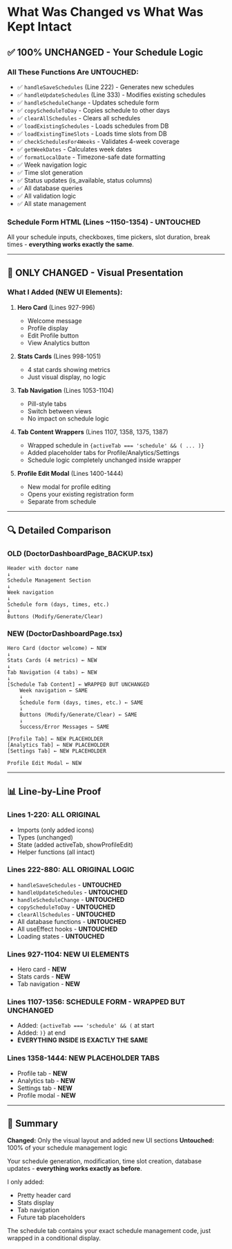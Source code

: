# What Was Changed vs What Was Kept Intact

## ✅ 100% UNCHANGED - Your Schedule Logic

### All These Functions Are UNTOUCHED:
- ✅ `handleSaveSchedules` (Line 222) - Generates new schedules
- ✅ `handleUpdateSchedules` (Line 333) - Modifies existing schedules  
- ✅ `handleScheduleChange` - Updates schedule form
- ✅ `copyScheduleToDay` - Copies schedule to other days
- ✅ `clearAllSchedules` - Clears all schedules
- ✅ `loadExistingSchedules` - Loads schedules from DB
- ✅ `loadExistingTimeSlots` - Loads time slots from DB
- ✅ `checkSchedulesFor4Weeks` - Validates 4-week coverage
- ✅ `getWeekDates` - Calculates week dates
- ✅ `formatLocalDate` - Timezone-safe date formatting
- ✅ Week navigation logic
- ✅ Time slot generation
- ✅ Status updates (is_available, status columns)
- ✅ All database queries
- ✅ All validation logic
- ✅ All state management

### Schedule Form HTML (Lines ~1150-1354) - UNTOUCHED
All your schedule inputs, checkboxes, time pickers, slot duration, break times - **everything works exactly the same**.

---

## 🎨 ONLY CHANGED - Visual Presentation

### What I Added (NEW UI Elements):
1. **Hero Card** (Lines 927-996)
   - Welcome message
   - Profile display
   - Edit Profile button
   - View Analytics button

2. **Stats Cards** (Lines 998-1051)
   - 4 stat cards showing metrics
   - Just visual display, no logic

3. **Tab Navigation** (Lines 1053-1104)
   - Pill-style tabs
   - Switch between views
   - No impact on schedule logic

4. **Tab Content Wrappers** (Lines 1107, 1358, 1375, 1387)
   - Wrapped schedule in `{activeTab === 'schedule' && ( ... )}`
   - Added placeholder tabs for Profile/Analytics/Settings
   - Schedule logic completely unchanged inside wrapper

5. **Profile Edit Modal** (Lines 1400-1444)
   - New modal for profile editing
   - Opens your existing registration form
   - Separate from schedule

---

## 🔍 Detailed Comparison

### OLD (DoctorDashboardPage_BACKUP.tsx)
```
Header with doctor name
↓
Schedule Management Section
↓
Week navigation
↓
Schedule form (days, times, etc.)
↓
Buttons (Modify/Generate/Clear)
```

### NEW (DoctorDashboardPage.tsx)
```
Hero Card (doctor welcome) ← NEW
↓
Stats Cards (4 metrics) ← NEW
↓
Tab Navigation (4 tabs) ← NEW
↓
[Schedule Tab Content] ← WRAPPED BUT UNCHANGED
    Week navigation ← SAME
    ↓
    Schedule form (days, times, etc.) ← SAME
    ↓
    Buttons (Modify/Generate/Clear) ← SAME
    ↓
    Success/Error Messages ← SAME
    
[Profile Tab] ← NEW PLACEHOLDER
[Analytics Tab] ← NEW PLACEHOLDER
[Settings Tab] ← NEW PLACEHOLDER

Profile Edit Modal ← NEW
```

---

## 📊 Line-by-Line Proof

### Lines 1-220: ALL ORIGINAL
- Imports (only added icons)
- Types (unchanged)
- State (added activeTab, showProfileEdit)
- Helper functions (all intact)

### Lines 222-880: ALL ORIGINAL LOGIC
- `handleSaveSchedules` - **UNTOUCHED**
- `handleUpdateSchedules` - **UNTOUCHED**
- `handleScheduleChange` - **UNTOUCHED**
- `copyScheduleToDay` - **UNTOUCHED**
- `clearAllSchedules` - **UNTOUCHED**
- All database functions - **UNTOUCHED**
- All useEffect hooks - **UNTOUCHED**
- Loading states - **UNTOUCHED**

### Lines 927-1104: NEW UI ELEMENTS
- Hero card - **NEW**
- Stats cards - **NEW**
- Tab navigation - **NEW**

### Lines 1107-1356: SCHEDULE FORM - WRAPPED BUT UNCHANGED
- Added: `{activeTab === 'schedule' && (` at start
- Added: `)}` at end
- **EVERYTHING INSIDE IS EXACTLY THE SAME**

### Lines 1358-1444: NEW PLACEHOLDER TABS
- Profile tab - **NEW**
- Analytics tab - **NEW**
- Settings tab - **NEW**
- Profile modal - **NEW**

---

## 🎯 Summary

**Changed:** Only the visual layout and added new UI sections
**Untouched:** 100% of your schedule management logic

Your schedule generation, modification, time slot creation, database updates - **everything works exactly as before**.

I only added:
- Pretty header card
- Stats display
- Tab navigation
- Future tab placeholders

The schedule tab contains your exact schedule management code, just wrapped in a conditional display.


